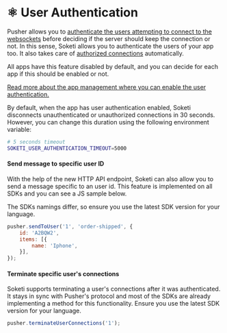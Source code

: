 # ⚛ User Authentication

Pusher allows you to [authenticate the users attempting to connect to the websockets](https://pusher.com/docs/channels/server\_api/authenticating-users/) before deciding if the server should keep the connection or not. In this sense, Soketi allows you to authenticate the users of your app too. It also takes care of [authorized connections](https://pusher.com/docs/channels/using\_channels/authorized-connections/) automatically.

All apps have this feature disabled by default, and you can decide for each app if this should be enabled or not.

[Read more about the app management where you can enable the user authentication.](../app-management/introduction.md)

By default, when the app has user authentication enabled, Soketi disconnects unauthenticated or unauthorized connections in 30 seconds. However, you can change this duration using the following environment variable:

```bash
# 5 seconds timeout
SOKETI_USER_AUTHENTICATION_TIMEOUT=5000
```

#### Send message to specific user ID

With the help of the new HTTP API endpoint, Soketi can also allow you to send a message specific to an user id. This feature is implemented on all SDKs and you can see a JS sample below.

The SDKs namings differ, so ensure you use the latest SDK version for your language.

```javascript
pusher.sendToUser('1', 'order-shipped', {
    id: 'A2BQW2',
    items: [{
        name: 'Iphone',
    }],
});
```

#### Terminate specific user's connections

Soketi supports terminating a user's connections after it was authenticated. It stays in sync with Pusher's protocol and most of the SDKs are already implementing a method for this functionality. Ensure you use the latest SDK version for your language.

```javascript
pusher.terminateUserConnections('1');
```
